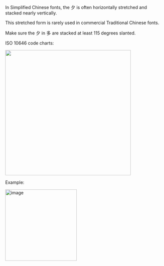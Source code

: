In Simplified Chinese fonts, the 夕 is often horizontally stretched and
stacked nearly vertically.

This stretched form is rarely used in commercial Traditional Chinese fonts.

Make sure the 夕 in 多 are stacked at least 115 degrees slanted.

ISO 10646 code charts:

<img src="https://hc.jsecs.org/Code%20Charts/UCSv15.1/591A.svg" width="400" />

Example:

<img width="228" alt="image" src="https://github.com/hfhchan/hk-font-guide/assets/8191296/441d76c5-0d00-4074-b05e-714ed8e198bb">
